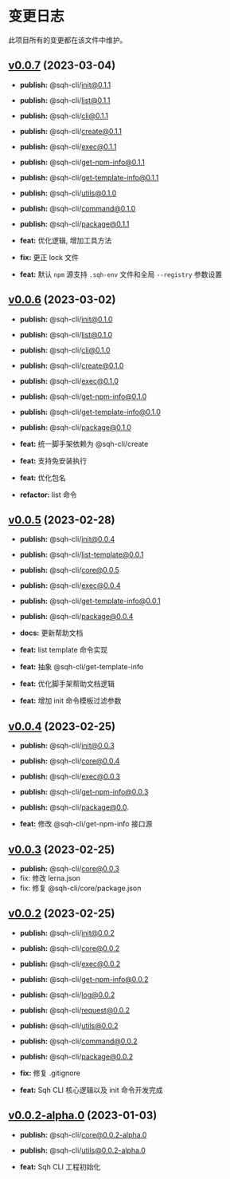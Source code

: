 # 变更日志

此项目所有的变更都在该文件中维护。

## [v0.0.7](https://github.com/shenqiuhui/sqh-cli/tree/v0.0.7) (2023-03-04)

- **publish:** @sqh-cli/init@0.1.1
- **publish:** @sqh-cli/list@0.1.1
- **publish:** @sqh-cli/cli@0.1.1
- **publish:** @sqh-cli/create@0.1.1
- **publish:** @sqh-cli/exec@0.1.1
- **publish:** @sqh-cli/get-npm-info@0.1.1
- **publish:** @sqh-cli/get-template-info@0.1.1
- **publish:** @sqh-cli/utils@0.1.0
- **publish:** @sqh-cli/command@0.1.0
- **publish:** @sqh-cli/package@0.1.1

- **feat:** 优化逻辑, 增加工具方法
- **fix:** 更正 lock 文件
- **feat:** 默认 `npm` 源支持 `.sqh-env` 文件和全局 `--registry` 参数设置

## [v0.0.6](https://github.com/shenqiuhui/sqh-cli/tree/v0.0.6) (2023-03-02)

- **publish:** @sqh-cli/init@0.1.0
- **publish:** @sqh-cli/list@0.1.0
- **publish:** @sqh-cli/cli@0.1.0
- **publish:** @sqh-cli/create@0.1.0
- **publish:** @sqh-cli/exec@0.1.0
- **publish:** @sqh-cli/get-npm-info@0.1.0
- **publish:** @sqh-cli/get-template-info@0.1.0
- **publish:** @sqh-cli/package@0.1.0

- **feat:** 统一脚手架依赖为 @sqh-cli/create
- **feat:** 支持免安装执行
- **feat:** 优化包名
- **refactor:** list 命令

## [v0.0.5](https://github.com/shenqiuhui/sqh-cli/tree/v0.0.5) (2023-02-28)

- **publish:** @sqh-cli/init@0.0.4
- **publish:** @sqh-cli/list-template@0.0.1
- **publish:** @sqh-cli/core@0.0.5
- **publish:** @sqh-cli/exec@0.0.4
- **publish:** @sqh-cli/get-template-info@0.0.1
- **publish:** @sqh-cli/package@0.0.4

- **docs:** 更新帮助文档
- **feat:** list template 命令实现
- **feat:** 抽象 @sqh-cli/get-template-info
- **feat:** 优化脚手架帮助文档逻辑
- **feat:** 增加 init 命令模板过滤参数

## [v0.0.4](https://github.com/shenqiuhui/sqh-cli/tree/v0.0.4) (2023-02-25)

- **publish:** @sqh-cli/init@0.0.3
- **publish:** @sqh-cli/core@0.0.4
- **publish:** @sqh-cli/exec@0.0.3
- **publish:** @sqh-cli/get-npm-info@0.0.3
- **publish:** @sqh-cli/package@0.0.

- **feat:** 修改 @sqh-cli/get-npm-info 接口源

## [v0.0.3](https://github.com/shenqiuhui/sqh-cli/tree/v0.0.3) (2023-02-25)

- **publish:** @sqh-cli/core@0.0.3
- fix: 修改 lerna.json
- fix: 修复 @sqh-cli/core/package.json

## [v0.0.2](https://github.com/shenqiuhui/sqh-cli/tree/v0.0.2) (2023-02-25)

- **publish:** @sqh-cli/init@0.0.2
- **publish:** @sqh-cli/core@0.0.2
- **publish:** @sqh-cli/exec@0.0.2
- **publish:** @sqh-cli/get-npm-info@0.0.2
- **publish:** @sqh-cli/log@0.0.2
- **publish:** @sqh-cli/request@0.0.2
- **publish:** @sqh-cli/utils@0.0.2
- **publish:** @sqh-cli/command@0.0.2
- **publish:** @sqh-cli/package@0.0.2

- **fix:** 修复 .gitignore
- **feat:** Sqh CLI 核心逻辑以及 init 命令开发完成

## [v0.0.2-alpha.0](https://github.com/shenqiuhui/sqh-cli/tree/v0.0.2-alpha.0) (2023-01-03)

- **publish:** @sqh-cli/core@0.0.2-alpha.0
- **publish:** @sqh-cli/utils@0.0.2-alpha.0

- **feat:** Sqh CLI 工程初始化
